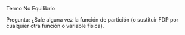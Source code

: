Termo No Equilibrio

Pregunta: ¿Sale alguna vez la función de partición (o sustituir FDP por cualquier otra función o variable física).
